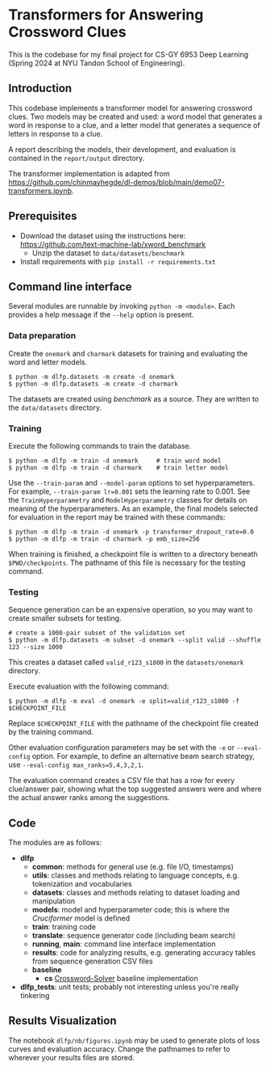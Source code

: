 # Transformers for Answering Crossword Clues

This is the codebase for my final project for CS-GY 6953 Deep Learning 
(Spring 2024 at NYU Tandon School of Engineering).

## Introduction

This codebase implements a transformer model for answering crossword clues.
Two models may be created and used: a word model that generates a word in response 
to a clue, and a letter model that generates a sequence of letters in response to a clue.

A report describing the models, their development, and evaluation is contained in the 
`report/output` directory.

The transformer implementation is adapted from https://github.com/chinmayhegde/dl-demos/blob/main/demo07-transformers.ipynb.

## Prerequisites

* Download the dataset using the instructions here: https://github.com/text-machine-lab/xword_benchmark
  + Unzip the dataset to `data/datasets/benchmark`
* Install requirements with `pip install -r requirements.txt`

## Command line interface

Several modules are runnable by invoking `python -m <module>`. Each provides
a help message if the `--help` option is present.

### Data preparation

Create the `onemark` and `charmark` datasets for training and evaluating the word and letter models.

    $ python -m dlfp.datasets -m create -d onemark
    $ python -m dlfp.datasets -m create -d charmark

The datasets are created using *benchmark* as a source. They are written to the `data/datasets` directory. 

### Training

Execute the following commands to train the database.

    $ python -m dlfp -m train -d onemark     # train word model
    $ python -m dlfp -m train -d charmark    # train letter model

Use the `--train-param` and `--model-param` options to set hyperparameters. 
For example, `--train-param lr=0.001` sets the learning rate to 0.001.
See the `TrainHyperparametry` and `ModelHyperparametry` classes for details 
on meaning of the hyperparameters. As an example, the final models selected 
for evaluation in the report may be trained with these commands:

    $ python -m dlfp -m train -d onemark -p transformer_dropout_rate=0.0
    $ python -m dlfp -m train -d charmark -p emb_size=256

When training is finished, a checkpoint file is written to a directory 
beneath `$PWD/checkpoints`. The pathname of this file is necessary for 
the testing command.

### Testing

Sequence generation can be an expensive operation, so you may want to create 
smaller subsets for testing.

    # create a 1000-pair subset of the validation set
    $ python -m dlfp.datasets -m subset -d onemark --split valid --shuffle 123 --size 1000

This creates a dataset called `valid_r123_s1000` in the `datasets/onemark` directory.

Execute evaluation with the following command:

    $ python -m dlfp -m eval -d onemark -e split=valid_r123_s1000 -f $CHECKPOINT_FILE

Replace `$CHECKPOINT_FILE` with the pathname of the checkpoint file created by the 
training command.

Other evaluation configuration parameters may be set with the `-e` or `--eval-config`
option. For example, to define an alternative beam search strategy, use 
`--eval-config max_ranks=5,4,3,2,1`.

The evaluation command creates a CSV file that has a row for every clue/answer pair,
showing what the top suggested answers were and where the actual answer ranks among
the suggestions.

## Code

The modules are as follows:

* **dlfp**
  + **common**: methods for general use (e.g. file I/O, timestamps)
  + **utils**: classes and methods relating to language concepts, e.g. tokenization and vocabularies
  + **datasets**: classes and methods relating to dataset loading and manipulation
  + **models**: model and hyperparameter code; this is where the *Cruciformer* model is defined
  + **train**: training code
  + **translate**: sequence generator code (including beam search)
  + **running**, **main**: command line interface implementation
  + **results**: code for analyzing results, e.g. generating accuracy tables from sequence generation CSV files
  + **baseline**
    - **cs** [Crossword-Solver](https://github.com/pncnmnp/Crossword-Solver) baseline implementation
* **dlfp_tests**: unit tests; probably not interesting unless you're really tinkering

## Results Visualization

The notebook `dlfp/nb/figures.ipynb` may be used to generate plots of loss curves 
and evaluation accuracy. Change the pathnames to refer to wherever your results files
are stored.